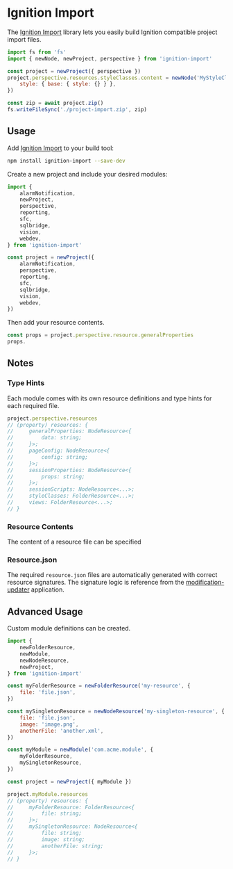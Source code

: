 # Ignition Import

The [Ignition Import] library lets you easily build Ignition compatible project import files.

```js
import fs from 'fs'
import { newNode, newProject, perspective } from 'ignition-import'

const project = newProject({ perspective })
project.perspective.resources.styleClasses.content = newNode('MyStyleClass', {
    style: { base: { style: {} } },
})

const zip = await project.zip()
fs.writeFileSync('./project-import.zip', zip)
```

## Usage

Add [Ignition Import] to your build tool:

```bash
npm install ignition-import --save-dev
```

Create a new project and include your desired modules:

```js
import {
    alarmNotification,
    newProject,
    perspective,
    reporting,
    sfc,
    sqlbridge,
    vision,
    webdev,
} from 'ignition-import'

const project = newProject({
    alarmNotification,
    perspective,
    reporting,
    sfc,
    sqlbridge,
    vision,
    webdev,
})
```

Then add your resource contents.

```js
const props = project.perspective.resource.generalProperties
props.
```

## Notes

### Type Hints

Each module comes with its own resource definitions and type hints for each required file.

```js
project.perspective.resources
// (property) resources: {
//     generalProperties: NodeResource<{
//         data: string;
//     }>;
//     pageConfig: NodeResource<{
//         config: string;
//     }>;
//     sessionProperties: NodeResource<{
//         props: string;
//     }>;
//     sessionScripts: NodeResource<...>;
//     styleClasses: FolderResource<...>;
//     views: FolderResource<...>;
// }
```

### Resource Contents

The content of a resource file can be specified

### Resource.json

The required `resource.json` files are automatically generated with correct resource signatures.
The signature logic is reference from the [modification-updater] application.

## Advanced Usage

Custom module definitions can be created.

```js
import {
    newFolderResource,
    newModule,
    newNodeResource,
    newProject,
} from 'ignition-import'

const myFolderResource = newFolderResource('my-resource', {
    file: 'file.json',
})

const mySingletonResource = newNodeResource('my-singleton-resource', {
    file: 'file.json',
    image: 'image.png',
    anotherFile: 'another.xml',
})

const myModule = newModule('com.acme.module', {
    myFolderResource,
    mySingletonResource,
})

const project = newProject({ myModule })

project.myModule.resources
// (property) resources: {
//     myFolderResource: FolderResource<{
//         file: string;
//     }>;
//     mySingletonResource: NodeResource<{
//         file: string;
//         image: string;
//         anotherFile: string;
//     }>;
// }
```

[Ignition Import]: https://github.com/mussonindustrial/ignition-tools/packages/ignition-import
[modification-updater]: https://github.com/paul-griffith/modification-updater
